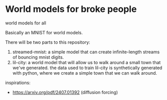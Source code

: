 # World models for broke people

world models for all

Basically an MNIST for world models.

There will be two parts to this repository:
1. streamed-mnist: a simple model that can create infinite-length streams of bouncing mnist digits.
2. lil-city: a world model that will allow us to walk around a small town that we've generated.
the data used to train lil-city is synthetically generated with python, where we create a simple
town that we can walk around.

inspirations:
- https://arxiv.org/pdf/2407.01392 (diffusion forcing)